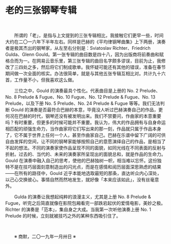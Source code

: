 # 老的三张钢琴专辑

&emsp;&emsp;

&emsp;&emsp;所谓的「老」，是指与上文提到的三张专辑相比，我接触它们更早一些，时间大约在二〇一六年下半年左右。同样是巴赫的《平均律钢琴曲集》上下两册，演奏者是极其杰出的钢琴家，从左至右分别是：Sviatoslav Richter、Friedrich Gulda、Glenn Gould。第一张专辑的曲目数是四十八，因为出版商将前奏曲和赋格合而为一。在网易云音乐里，第三张专辑的曲目名字颇多谬误，目前为止，我修改了三四处之多，然后将它们制成歌单。我怀疑可能还有其他的错误，准备在春节期间做一次全面的核实。办法很简单，就是与其他五张专辑互相比对。共计九十六首，工作量不小，但我喜欢这么做。

&emsp;&emsp;三位之中，Gould 的演奏最具个性化。代表曲目是上册的 No. 2 Prelude、No. 8 Prelude & Fugue、No. 10 Fugue、No. 12 Prelude & Fugue、No. 13 Prelude，以及下册 No. 5 Prelude、No. 24 Prelude & Fugue 等等。我们无法判断 Gould 的演奏是否最符合巴赫的本意，毕竟没人听过巴赫演奏自己的作品，更何况在巴赫的时代，钢琴还没有被发明出来。我们不禁要问，作曲家的本意重要吗？有时重要，但更多的时候可能并不重要。我认为，伟大的作品拥有与自身命运相匹配的顽强生命力，当作曲家将它们写出来的那一刻，作品就只属于作品本身了，它不属于世界上任何一个人，甚至作曲家自己。巴赫在乐谱中留下广阔的可供自由发挥的空间，让不同的钢琴家能够按照自己的意愿演绎自己的作品，是相当了不起的想法。不同的演奏家使作品呈现不同的面貌，如同光线在不同表面的反射与折射。过去的、当代的、未来的演奏家所呈现出的面貌总和，就是作品的生命力。Gould 在演奏中融入自己的思考，使他的巴赫独树一帜，相当难以忘怀。这份独特不是在技巧层面刻意制造出的闪光点，而是在感情和阅历层面深思熟虑的结果——在所有的路径中，Gould 近乎本能地选取最短的那条，直达听众内心深处，以己心交换彼心。事情自然而然地发生，就好像「本来应该如此」，没有丝毫意外。

&emsp;&emsp;Gulda 的演奏让我想起纯粹的浪漫主义，尤其是上册 No. 8 Prelude & Fugue，听完之后简直就像在影院包厢看完一部跌宕起伏的爱情电影，美妙之极。Richter 的演奏是「范本」，集自身之大成。当我第一次听他演奏上册 No. 1 Prelude 的时候，立刻就被技巧之外的某种东西吸引住了。

&emsp;&emsp;

&emsp;&emsp;※ 商默，二〇一九年一月卅日 ※